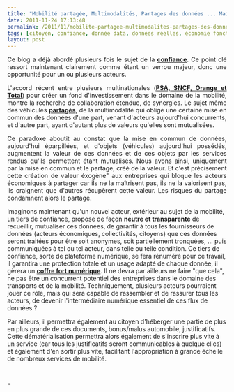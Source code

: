 ```yaml
---
title: "Mobilité partagée, Multimodalités, Partages des données ... Mais qui jouera le rôle de tiers de confiance ?"
date: 2011-11-24 17:13:48
permalink: /2011/11/mobilite-partagee-multimodalites-partages-des-donnees-mais-qui-jouera-le-role-de-tiers-de-confiance.html
tags: [citoyen, confiance, donnée data, données réelles, économie fonctionnalité, innovation, internet, partage de données]
layout: post
---
```


<p style="text-align: justify">Ce blog a déjà abordé plusieurs fois le sujet de la <a href="https://gabrielplassat.github.io/transportsdufutur/?s=confiance" target="_blank"><strong>confiance</strong></a>. Ce point clé ressort maintenant clairement comme étant un verrou majeur, donc une opportunité pour un ou plusieurs acteurs.</p> <p style="text-align: justify">L'accord récent entre plusieurs multinationales (<a href="https://gabrielplassat.github.io/transportsdufutur/2011/11/psa-total-sncf-et-orange-sassocient-pour-soutenir-la-mobilite-durable-premieres-pieces-dun-puzzle-a.html" target="_blank"><strong>PSA, SNCF, Orange et Total</strong></a>) pour créer un fond d'investissement dans le domaine de la mobilité, montre la recherche de collaboration étendue, de synergies. Le sujet même des véhicules <a href="https://gabrielplassat.github.io/transportsdufutur/2010/11/a-lhorizon-2030-51-des-francais-se-projettent-dans-des-solutions-de-mobilite-partagees.html" target="_blank"><strong>partagés</strong></a>, de la multimodalité qui oblige une certaine mise en commun des données d'une part, venant d'acteurs aujourd'hui concurrents, et d'autre part, ayant d'autant plus de valeurs qu'elles sont mutualisées.</p> <p style="text-align: justify">Ce paradoxe aboutit au constat que la mise en commun de données, aujourd'hui éparpillées, et d'objets (véhicules) aujourd'hui possédés, augmentent la valeur de ces données et de ces objets par les services rendus qu'ils permettent étant mutualisés. Nous avons ainsi, uniquement par la mise en commun et le partage, créé de la valeur. Et c'est précisement cette création de valeur éxogène" aux entreprises qui bloque les acteurs économiques à partager car ils ne la maîtrisent pas, ils ne la valorisent pas, ils craignent que d'autres récupèrent cette valeur. Les risques du partage condamnent alors le partage.</p>   <!--more-->  Imaginons maintenant qu'un nouvel acteur, extérieur au sujet de la mobilité, un tiers de confiance, propose de façon <strong>neutre et transparente</strong> de recueillir, mutualiser ces données, de garantir à tous les fournisseurs de données (acteurs économiques, collectivités, citoyens) que ces données seront traitées pour être soit anonymes, soit partiellement tronquées, ... puis communiquées à tel ou tel acteur, dans telle ou telle condition. Ce tiers de confiance, sorte de plateforme numérique, se fera rénuméré pour ce travail, il garantira une protection totale et un usage adapté de chaque donnée, il gèrera un <a href=""https://www.efolia.fr/services-efolia"" target=""_blank""><strong>coffre fort numérique</strong></a>. Il ne devra par ailleurs ne faire "que cela", ne pas être un concurrent potentiel des entreprises dans le domaine des transports et de la mobilité. Techniquement, plusieurs acteurs pourraient jouer ce rôle, mais qui sera capable de rassembler et de rassurer tous les acteurs, de devenir l'intermédiaire numérique essentiel de ces flux de données ? <p style=""text-align: justify"">Par ailleurs, il permettra également au citoyen d'héberger une partie de plus en plus grande de ces documents, bonus/malus automobile, justificatifs. Cette dématérialisation permettra alors également de s'inscrire plus vite à un service (car tous les justificatifs seront communicables à quelque clics) et également d'en sortir plus vite, facilitant l'appropriation à grande échelle de nombreux services de mobilité.</p> <p style=""text-align: justify""> </p>"
